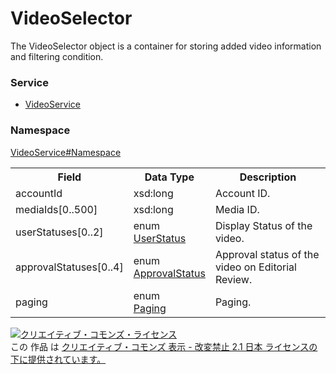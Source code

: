 # VideoSelector
The VideoSelector object is a container for storing added video information and filtering condition.<br>

### Service
+ [VideoService](../../services/VideoService.md)

### Namespace
[VideoService#Namespace](../../services/VideoService.md#namespace)

<table>
 <tr>
  <th>Field</th>
  <th>Data Type</th>
  <th>Description</th>
  </tr>
 <tr>
  <td>accountId</td>
  <td>xsd:long</td>
  <td>Account ID.</td>
 </tr>
 <tr>
  <td>mediaIds[0..500]</td>
  <td>xsd:long</td>
  <td>Media ID.</td>
 </tr>
 <tr>
  <td>userStatuses[0..2]</td>
  <td>enum<br>
  <a href="./UserStatus.md">UserStatus</a></td>
  <td>Display Status of the video.</td>
 </tr>
 <tr>
  <td>approvalStatuses[0..4]</td>
  <td>enum<br>
  <a href="./ApprovalStatus.md">ApprovalStatus</a></td>
  <td>Approval status of the video on Editorial Review.</td>
 </tr>
 <tr>
  <td>paging</td>
  <td>enum<br>
  <a href="../Common/Paging.md">Paging</a></td>
  <td>Paging.</td>
 </tr>
</table>

<a rel="license" href="http://creativecommons.org/licenses/by-nd/2.1/jp/"><img alt="クリエイティブ・コモンズ・ライセンス" style="border-width:0" src="https://i.creativecommons.org/l/by-nd/2.1/jp/88x31.png" /></a><br />この 作品 は <a rel="license" href="http://creativecommons.org/licenses/by-nd/2.1/jp/">クリエイティブ・コモンズ 表示 - 改変禁止 2.1 日本 ライセンスの下に提供されています。</a>

